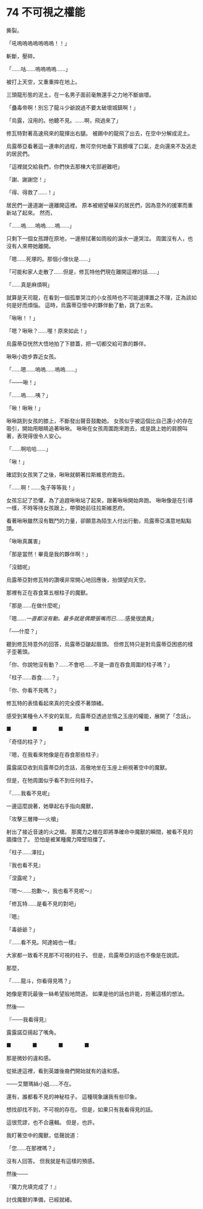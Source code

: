 # 74 不可視之權能

撕裂。

「吼嗚嗚嗚嗚嗚嗚嗚！！」

斬斷，壓碎。

「......咕......嗚嗚嗚嗚......」

被打上天空，又重重摔在地上。

三頭龍形態的泥土，在一名男子面前毫無還手之力地不斷崩壞。

「蠱毒帝啊！別忘了龍斗少爺說過不要太破壞城鎮啊！」

「烏露，沒用的。他聽不見。......啊，飛過來了」

修瓦特對著高速飛來的龍揮出右腿。
被踢中的龍飛了出去，在空中分解成泥土。

烏露蒂亞看著這一連串的過程，無可奈何地垂下肩膀嘆了口氣，走向還來不及逃走的居民們。

「這裡就交給我們，你們快去那棟大宅邸避難吧」

「謝、謝謝您！」

「得、得救了......！」

居民們一邊道謝一邊離開這裡。
原本被絕望嚇呆的居民們，因為意外的援軍而重新站了起來。
然而，

「......嗚......嗚嗚......嗚......」

只剩下一個女孩蹲在原地，一邊擦拭著如雨般的淚水一邊哭泣。
周圍沒有人，也沒有人來帶她離開。

「嗯......死塚的。那個小傢伙是......」

「可能和家人走散了......但是，修瓦特他們現在離開這裡的話......」

「......真是麻煩啊」

就算是天司龍，在看到一個孤單哭泣的小女孩時也不可能選擇置之不理，正為該如何是好而煩惱。
這時，烏露蒂亞懷中的夥伴動了動，跳了出來。

「啾啾！！」

「嗯？啾啾？......喔！原來如此！」

烏露蒂亞恍然大悟地拍了下膝蓋，把一切都交給可靠的夥伴。

啾啾小跑步靠近女孩。

「......嗯......嗚嗚......嗚嗚......」

「───啾！」

「......嗚......咦？」

「啾！啾啾！」

啾啾跳到女孩的膝上，不斷發出聲音鼓勵她。
女孩似乎被這個比自己還小的存在吸引，開始用眼睛追著啾啾。
啾啾在女孩周圍跑來跑去，或是跳上她的肩膀叫著，表現得很令人安心。

「......啊哈哈......」

「啾！」

確認到女孩笑了之後，啾啾就朝著拉斯維恩府跑去。

「......啊！......兔子等等我！」

女孩忘記了恐懼，為了追趕啾啾站了起來，跟著啾啾開始奔跑。
啾啾像是在引導一樣，不時等待女孩跟上，帶領她前往拉斯維恩府。

看著啾啾雖然沒有戰鬥的力量，卻願意為陌生人付出行動，烏露蒂亞滿意地點點頭。

「啾啾真厲害」

「那是當然！畢竟是我的夥伴啊！」

「沒錯呢」

烏露蒂亞對修瓦特的讚嘆非常開心地回應後，抬頭望向天空。

那裡有正在吞食第五根柱子的魔獸。

「那是......在做什麼呢」

「嗯......*一直都沒有動。最多就是偶爾張嘴而已*......感覺很詭異」

「──什麼？」

聽到修瓦特意外的回答，烏露蒂亞皺起眉頭。
但修瓦特只是對烏露蒂亞困惑的樣子歪著頭。

「你、你說牠沒有動？......不會吧......不是一直在吞食周圍的柱子嗎？」

「柱子......吞食......？」

「你、你看不見嗎？」

修瓦特的表情看起來真的完全摸不著頭緒。

感受到某種令人不安的氣氛，烏露蒂亞透過怠惰之玉座的權能，展開了「念話」。

■　　　　■　　　　■　　　　■

「奇怪的柱子？」

『嗯，在我看來牠像是在吞食那些柱子』

露露諾亞收到烏露蒂亞的念話，高傲地坐在玉座上俯視著空中的魔獸。

但是，在牠周圍似乎看不到任何柱子。

「......我看不見呢」

一邊這麼說著，她舉起右手指向魔獸，

「攻擊三層陣──火槍」

射出了接近音速的火之槍。
那魔力之槍在即將準確命中魔獸的瞬間，被看不見的牆擋住了。
恐怕是被某種魔力障壁阻擋了。

「柱子......澤拉」

『我也看不見』

「涅露呢？」

『嗯～......抱歉～，我也看不見呢～』

「修瓦特......是看不見的對吧」

『嗯』

「毒爺爺？」

『......看不見。阿達姆也一樣』

大家都一致看不見那不可視的柱子。
但是，烏露蒂亞的話也不像是在說謊。

那麼，

「......龍斗，你看得見嗎？」

她像是寄託最後一絲希望般地問道。
如果是他的話也許能，抱著這樣的想法。

然後──

『───我看得見』

露露諾亞揚起了嘴角。

■　　　　■　　　　■　　　　■

那是微妙的違和感。

從抵達這裡，看到英雄後裔們開始就有的違和感。

───艾爾瑪絲小姐......不在。

還有，誰都看不見的神秘柱子。
這種現象讓我有些印象。

想找卻找不到，不可視的存在。
但是，如果只有我看得見的話。

這很荒謬，也不合邏輯。
但是，也許。

我盯著空中的魔獸，低聲說道：

「您......在那裡嗎？」

沒有人回答。
但我就是有這樣的預感。

然後───

『魔力充填完成了！』

討伐魔獸的準備，已經就緒。